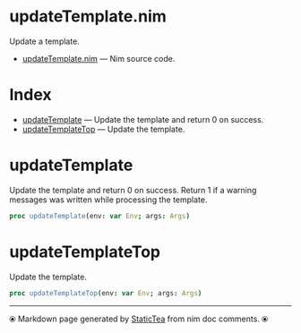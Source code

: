# updateTemplate.nim

Update a template.

* [updateTemplate.nim](../src/updateTemplate.nim) &mdash; Nim source code.
# Index

* [updateTemplate](#updatetemplate) &mdash; Update the template and return 0 on success.
* [updateTemplateTop](#updatetemplatetop) &mdash; Update the template.

# updateTemplate

Update the template and return 0 on success. Return 1 if a warning messages was written while processing the template.

```nim
proc updateTemplate(env: var Env; args: Args)
```

# updateTemplateTop

Update the template.

```nim
proc updateTemplateTop(env: var Env; args: Args)
```


---
⦿ Markdown page generated by [StaticTea](https://github.com/flenniken/statictea/) from nim doc comments. ⦿
